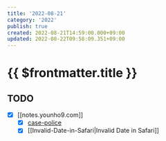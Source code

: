 ```yaml
---
title: '2022-08-21'
category: '2022'
publish: true
created: 2022-08-21T14:59:00.000+09:00
updated: 2022-08-22T09:58:09.351+09:00
---
```


# {{ $frontmatter.title }}

## TODO

- [x] [[notes.younho9.com]]
  - [x] [case-police](https://github.com/antfu/case-police)
  - [x] [[Invalid-Date-in-Safari|Invalid Date in Safari]]
